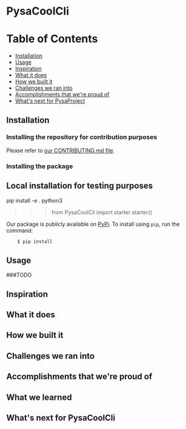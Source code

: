 # PysaCoolCli

# Table of Contents

- [Installation](#installation)
- [Usage](#usage)
- [Inspiration](#inspiration)
- [What it does](#what-it-does)
- [How we built it](#how-we-built-it)
- [Challenges we ran into](#challenges-we-ran-into)
- [Accomplishments that we're proud of](#accomplishments-that-were-proud-of)
- [What's next for PysaProject](#whats-next-for-envprotecc)

## Installation

### Installing the repository for contribution purposes
Please refer to [our CONTRIBUTING.md file](CONTRIBUTING.md).

### Installing the package

## Local installation for testing purposes
pip install -e .
python3
>>> from PysaCoolCli import starter
>>> starter()

Our package is publicly available on [PyPi]().
To install using `pip`, run the command:

```bash
    $ pip install 
```

## Usage

###TODO


## Inspiration


## What it does


## How we built it


## Challenges we ran into


## Accomplishments that we're proud of


## What we learned

## What's next for PysaCoolCli
